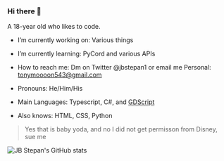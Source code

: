 ### Hi there 👋
A 18-year old who likes to code.

- I’m currently working on: Various things 
- I’m currently learning: PyCord and various APIs
- How to reach me: Dm on Twitter @jbstepan1 or email me Personal: tonymoooon543@gmail.com
- Pronouns: He/Him/His

- Main Languages: Typescript, C#, and [GDScript](https://docs.godotengine.org/en/stable/getting_started/scripting/gdscript/index.html?highlight=gdscript)
- Also knows: HTML, CSS, Python

> Yes that is baby yoda, and no I did not get permisson from Disney, sue me

![JB Stepan's GitHub stats](https://github-readme-stats.vercel.app/api?username=JBStepan&show_icons=true&count_private=true&theme=dark) <br>

